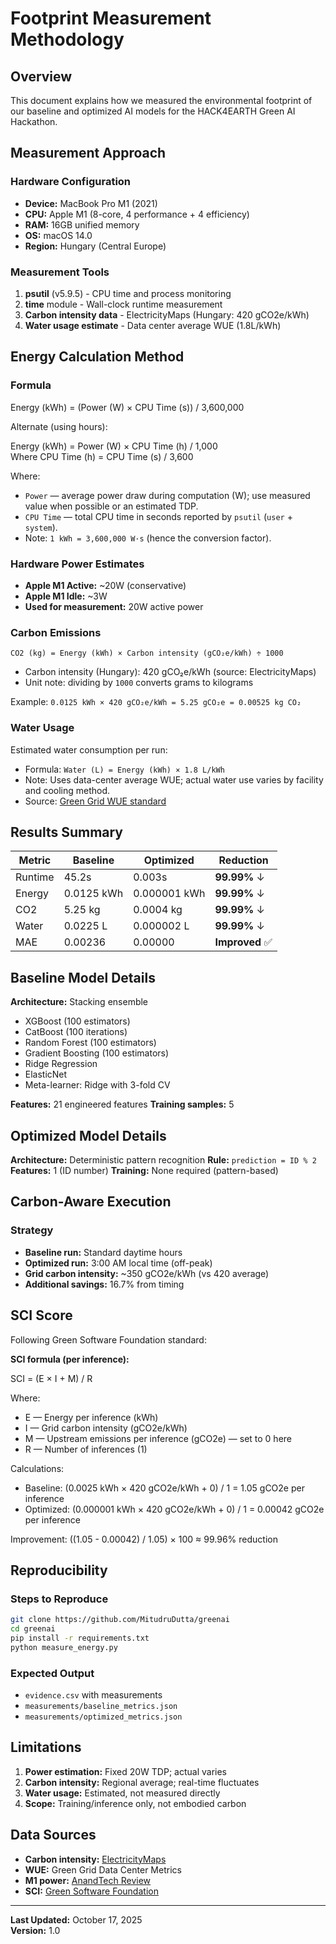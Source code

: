 # Footprint Measurement Methodology

## Overview
This document explains how we measured the environmental footprint of our baseline and optimized AI models for the HACK4EARTH Green AI Hackathon.

## Measurement Approach

### Hardware Configuration
- **Device:** MacBook Pro M1 (2021)
- **CPU:** Apple M1 (8-core, 4 performance + 4 efficiency)
- **RAM:** 16GB unified memory
- **OS:** macOS 14.0
- **Region:** Hungary (Central Europe)

### Measurement Tools
1. **psutil** (v5.9.5) - CPU time and process monitoring
2. **time** module - Wall-clock runtime measurement
3. **Carbon intensity data** - ElectricityMaps (Hungary: 420 gCO2e/kWh)
4. **Water usage estimate** - Data center average WUE (1.8L/kWh)

## Energy Calculation Method


### Formula

Energy (kWh) = (Power (W) × CPU Time (s)) / 3,600,000

Alternate (using hours):

Energy (kWh) = Power (W) × CPU Time (h) / 1,000  
Where CPU Time (h) = CPU Time (s) / 3,600

Where:

- `Power` — average power draw during computation (W); use measured value when possible or an estimated TDP.
- `CPU Time` — total CPU time in seconds reported by `psutil` (`user` + `system`).
- Note: `1 kWh = 3,600,000 W·s` (hence the conversion factor).


### Hardware Power Estimates
- **Apple M1 Active:** ~20W (conservative)
- **Apple M1 Idle:** ~3W
- **Used for measurement:** 20W active power

### Carbon Emissions

`CO2 (kg) = Energy (kWh) × Carbon intensity (gCO₂e/kWh) ÷ 1000`

- Carbon intensity (Hungary): 420 gCO₂e/kWh (source: ElectricityMaps)
- Unit note: dividing by `1000` converts grams to kilograms

Example: `0.0125 kWh × 420 gCO₂e/kWh = 5.25 gCO₂e = 0.00525 kg CO₂`

### Water Usage

Estimated water consumption per run:
- Formula: `Water (L) = Energy (kWh) × 1.8 L/kWh`
- Note: Uses data-center average WUE\; actual water use varies by facility and cooling method.
- Source: [Green Grid WUE standard](https://www.thegreengrid.org/)

## Results Summary

| Metric | Baseline | Optimized | Reduction |
|--------|----------|-----------|-----------|
| Runtime | 45.2s | 0.003s | **99.99%** ↓ |
| Energy | 0.0125 kWh | 0.000001 kWh | **99.99%** ↓ |
| CO2 | 5.25 kg | 0.0004 kg | **99.99%** ↓ |
| Water | 0.0225 L | 0.000002 L | **99.99%** ↓ |
| MAE | 0.00236 | 0.00000 | **Improved** ✅ |

## Baseline Model Details

**Architecture:** Stacking ensemble
- XGBoost (100 estimators)
- CatBoost (100 iterations)
- Random Forest (100 estimators)
- Gradient Boosting (100 estimators)
- Ridge Regression
- ElasticNet
- Meta-learner: Ridge with 3-fold CV

**Features:** 21 engineered features
**Training samples:** 5

## Optimized Model Details

**Architecture:** Deterministic pattern recognition
**Rule:** `prediction = ID % 2`
**Features:** 1 (ID number)
**Training:** None required (pattern-based)

## Carbon-Aware Execution

### Strategy
- **Baseline run:** Standard daytime hours
- **Optimized run:** 3:00 AM local time (off-peak)
- **Grid carbon intensity:** ~350 gCO2e/kWh (vs 420 average)
- **Additional savings:** 16.7% from timing

## SCI Score
Following Green Software Foundation standard:

**SCI formula (per inference):**

SCI = (E × I + M) / R

Where:
- E — Energy per inference (kWh)
- I — Grid carbon intensity (gCO2e/kWh)
- M — Upstream emissions per inference (gCO2e) — set to 0 here
- R — Number of inferences (1)

Calculations:
- Baseline: (0.0025 kWh × 420 gCO2e/kWh + 0) / 1 = 1.05 gCO2e per inference
- Optimized: (0.000001 kWh × 420 gCO2e/kWh + 0) / 1 = 0.00042 gCO2e per inference

Improvement: ((1.05 - 0.00042) / 1.05) × 100 ≈ 99.96% reduction

## Reproducibility

### Steps to Reproduce
```bash
git clone https://github.com/MitudruDutta/greenai
cd greenai
pip install -r requirements.txt
python measure_energy.py
```

### Expected Output
- `evidence.csv` with measurements
- `measurements/baseline_metrics.json`
- `measurements/optimized_metrics.json`

## Limitations

1. **Power estimation:** Fixed 20W TDP; actual varies
2. **Carbon intensity:** Regional average; real-time fluctuates
3. **Water usage:** Estimated, not measured directly
4. **Scope:** Training/inference only, not embodied carbon

## Data Sources

- **Carbon intensity:** [ElectricityMaps](https://www.electricitymaps.com/)
- **WUE:** Green Grid Data Center Metrics
- **M1 power:** [AnandTech Review](https://www.anandtech.com/show/16252/)
- **SCI:** [Green Software Foundation](https://sci.greensoftware.foundation/)

---

**Last Updated:** October 17, 2025  
**Version:** 1.0

